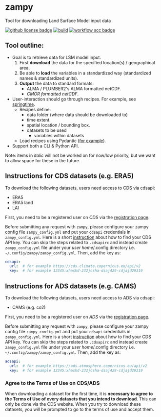 # zampy
Tool for downloading Land Surface Model input data

[![github license badge](https://img.shields.io/github/license/EcoExtreML/zampy)](https://github.com/EcoExtreML/zampy)
[![build](https://github.com/EcoExtreML/zampy/actions/workflows/build.yml/badge.svg)](https://github.com/EcoExtreML/zampy/actions/workflows/build.yml)
[![workflow scc badge](https://sonarcloud.io/api/project_badges/measure?project=EcoExtreML_zampy&metric=coverage)](https://sonarcloud.io/dashboard?id=EcoExtreML_zampy)


## Tool outline:

 - Goal is to retrieve data for LSM model input.
    1. First **download** the data for the specified location(s) / geographical area.
    2. Be able to **load** the variables in a standardized way (standardized names & standardized units).
    3. **Output** the data to standard formats:
       - ALMA / PLUMBER2's ALMA formatted netCDF.
       - *CMOR formatted netCDF*.
 - User-interaction should go through recipes. For example, see [springtime](https://github.com/phenology/springtime/blob/main/tests/recipes/daymet.yaml).
   - Recipes define:
     - data folder (where data should be downloaded to)
     - time extent.
     - spatial location / bounding box.
     - datasets to be used
       - variables within datasets
   - Load recipes using Pydantic ([for example](https://github.com/phenology/springtime/blob/main/src/springtime/datasets/daymet.py)).
 - Support both a CLI & Python API.

Note: items in *italic* will not be worked on for now/low priority, but we want to allow space for these in the future.

## Instructions for CDS datasets (e.g. ERA5)
To download the following datasets, users need access to CDS via cdsapi:

- ERA5
- ERA5 land
- LAI

First, you need to be a registered user on *CDS* via the [registration page](https://cds.climate.copernicus.eu/user/register?destination=%2F%23!%2Fhome).

Before submitting any request with `zampy`, please configure your zampy config file `zampy_config.yml` and put your `cdsapi` credentials in `zampy_config.yml`. Here is a short [instruction](https://cds.climate.copernicus.eu/api-how-to) about how to find your CDS API key. You can skip the steps related to `.cdsapirc` and instead create `zampy_config.yml` file under your _*user home*_/.config directory i.e. `~/.config/zampy/zampy_config.yml`. Then, add the key as: 

```yaml
cdsapi:
  url:  # for example https://cds.climate.copernicus.eu/api/v2
  key:  # for example 12345:xhashd-232jcsha-dsaj429-cdjajd29319
```

## Instructions for ADS datasets (e.g. CAMS)
To download the following datasets, users need access to ADS via cdsapi:

- CAMS (e.g. co2)

First, you need to be a registered user on *ADS* via the [registration page](https://ads.atmosphere.copernicus.eu/user/register?destination=%2F%23!%2Fhome).

Before submitting any request with `zampy`, please configure your zampy config file `zampy_config.yml` and put your `cdsapi` credentials in `zampy_config.yml`. Here is a short [instruction](https://cds.climate.copernicus.eu/api-how-to) about how to find your CDS API key. You can skip the steps related to `.cdsapirc` and instead create `zampy_config.yml` file under your _*user home*_/.config directory i.e. `~/.config/zampy/zampy_config.yml`. Then, add the key as: 

```yaml
adsapi:
  url:  # for example https://ads.atmosphere.copernicus.eu/api/v2
  key:  # for example 12345:xhashd-232jcsha-dsaj429-cdjajd29319
```

### Agree to the Terms of Use on CDS/ADS

When downloading a dataset for the first time, it is **necessary to agree to the Terms of Use of every datasets that you intend to download**. This can only be done via the CDS website. When you try to download these datasets, you will be prompted to go to the terms of use and accept them.